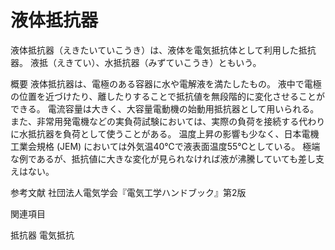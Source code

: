# 液体抵抗器

液体抵抗器（えきたいていこうき）は、液体を電気抵抗体として利用した抵抗器。
液抵（えきてい）、水抵抗器（みずていこうき）ともいう。

概要
液体抵抗器は、電極のある容器に水や電解液を満たしたもの。
液中で電極の位置を近づけたり、離したりすることで抵抗値を無段階的に変化させることができる。
電流容量は大きく、大容量電動機の始動用抵抗器として用いられる。
また、非常用発電機などの実負荷試験においては、実際の負荷を接続する代わりに水抵抗器を負荷として使うことがある。
温度上昇の影響も少なく、日本電機工業会規格 (JEM) においては外気温40℃で液表面温度55℃としている。
極端な例であるが、抵抗値に大きな変化が見られなければ液が沸騰していても差し支えはない。

参考文献
社団法人電気学会『電気工学ハンドブック』第2版

関連項目

抵抗器
電気抵抗